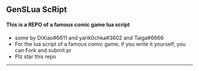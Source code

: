 ## GenSLua ScRipt
#### This is a REPO of a famous comic game lua script
- some by DiXiao#6611 and yarik0chka#3602 and Taiga#6666
- For the lua script of a famous comic game, if you write it yourself, you can Fork and submit pr
- Plz star this repo
- ---
